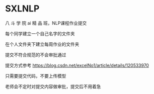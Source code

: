 # SXLNLP

八 斗 学 院 ai 精 品 班，NLP课程作业提交

每个同学建立一个自己名字的文件夹

在个人文件夹下建立每周作业的文件夹

提交不符合规范的不会审批通过

提交方式参考 https://blog.csdn.net/excelNo1/article/details/120533970

只需要提交代码，不要上传模型

老师会不定时对提交内容做审批，提交后不用着急
